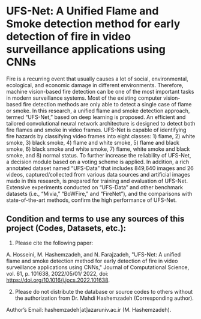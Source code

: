 # UFS-Net: A Unified Flame and Smoke detection method for early detection of fire in video surveillance applications using CNNs

Fire is a recurring event that usually causes a lot of social, environmental, ecological, and economic damage in different environments. Therefore, machine vision-based fire detection can be one of the most important tasks in modern surveillance systems. Most of the existing computer vision-based fire detection methods are only able to detect a single case of flame or smoke. In this research, a unified flame and smoke detection approach, termed “UFS-Net,” based on deep learning is proposed. An efficient and tailored convolutional neural network architecture is designed to detect both fire flames and smoke in video frames. UFS-Net is capable of identifying fire hazards by classifying video frames into eight classes: 1) flame, 2) white smoke, 3) black smoke, 4) flame and white smoke, 5) flame and black smoke, 6) black smoke and white smoke, 7) flame, white smoke and black smoke, and 8) normal status. To further increase the reliability of UFS-Net, a decision module based on a voting scheme is applied. In addition, a rich annotated dataset named “UFS-Data” that includes 849,640 images and 26 videos, captured/collected from various data sources and artificial images made in this research, is prepared for training and evaluation of UFS-Net. Extensive experiments conducted on “UFS-Data” and other benchmark datasets (i.e., “Mivia,” “BoWFire,” and “FireNet”), and the comparisons with state-of-the-art methods, confirm the high performance of UFS-Net.


## Condition and terms to use any sources of this project (Codes, Datasets, etc.):

1) Please cite the following paper:

A. Hosseini, M. Hashemzadeh, and N. Farajzadeh, "UFS-Net: A unified flame and smoke detection method for early detection of fire in video surveillance applications using CNNs," Journal of Computational Science, vol. 61, p. 101638, 2022/05/01/ 2022, doi: https://doi.org/10.1016/j.jocs.2022.101638.

2) Please do not distribute the database or source codes to others without the authorization from Dr. Mahdi Hashemzadeh (Corresponding author).

Author’s Email: hashemzadeh[at]azaruniv.ac.ir (M. Hashemzadeh).
